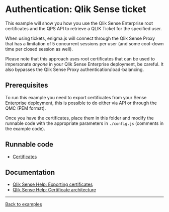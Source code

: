 # Authentication: Qlik Sense ticket

This example will show you how you use the Qlik Sense Enterprise root certificates
and the QPS API to retrieve a QLIK Ticket for the specified user.

When using tickets, enigma.js will connect through the Qlik Sense Proxy that has a
limitation of 5 concurrent sessions per user (and some cool-down time per closed 
session as well).

Please note that this approach uses root certificates that can be used to impersonate
_anyone_ in your Qlik Sense Enterprise deployment, be careful. It also bypasses the
Qlik Sense Proxy authentication/load-balancing.

## Prerequisites

To run this example you need to export certificates from your Sense Enterprise
deployment, this is possible to do either via API or through the QMC (PEM format).

Once you have the certificates, place them in this folder and modify the runnable
code with the appropriate parameters in `./config.js` (comments in the example code).

## Runnable code

* [Certificates](./ticket.js)

## Documentation

* [Qlik Sense Help: Exporting certificates](http://help.qlik.com/en-US/sense/June2017/Subsystems/ManagementConsole/Content/export-certificates.htm)
* [Qlik Sense Help: Certificate architecture](http://help.qlik.com/en-US/sense/June2017/Subsystems/PlanningQlikSenseDeployments/Content/Deployment/Server-Security-Authentication-Certificate-Trust-Architecture.htm)

---

[Back to examples](/examples/README.md#runnable-examples)
